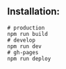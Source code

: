 ## Installation: 

```
# production
npm run build
# develop
npm run dev
# gh-pages
npm run deploy
```
